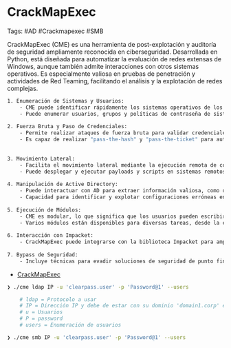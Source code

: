 # CrackMapExec 

Tags: #AD #Crackmapexec #SMB

CrackMapExec (CME) es una herramienta de post-explotación y auditoría de seguridad ampliamente reconocida en ciberseguridad. Desarrollada en Python, está diseñada para automatizar la evaluación de redes extensas de Windows, aunque también admite interacciones con otros sistemas operativos. Es especialmente valiosa en pruebas de penetración y actividades de Red Teaming, facilitando el análisis y la explotación de redes complejas.

```bash 
1. Enumeración de Sistemas y Usuarios:
    - CME puede identificar rápidamente los sistemas operativos de los hosts en una red, los servicios que están ejecutando, y otros atributos.
    - Puede enumerar usuarios, grupos y políticas de contraseña de sistemas Windows, incluyendo aquellos en un dominio de Active Directory (AD).
    
2. Fuerza Bruta y Paso de Credenciales:
    - Permite realizar ataques de fuerza bruta para validar credenciales en una variedad de servicios, incluyendo SMB, SSH, WinRM, entre otros.
    - Es capaz de realizar "pass-the-hash" y "pass-the-ticket" para autenticar en sistemas Windows utilizando hashes NTLM o tickets Kerberos respectivamente, sin necesidad de las contraseñas en texto claro.
        
    
3. Movimiento Lateral:
    - Facilita el movimiento lateral mediante la ejecución remota de comandos a través de varios métodos como WMI (Windows Management Instrumentation), SMB (Server Message Block), y WinRM (Windows Remote Management).
    - Puede desplegar y ejecutar payloads y scripts en sistemas remotos.
        
4. Manipulación de Active Directory:
    - Puede interactuar con AD para extraer información valiosa, como detalles de políticas de grupo, relaciones de confianza entre dominios y mucho más.
    - Capacidad para identificar y explotar configuraciones erróneas en AD.
        
5. Ejecución de Módulos:
    - CME es modular, lo que significa que los usuarios pueden escribir y ejecutar sus propios módulos para realizar tareas específicas.
    - Varios módulos están disponibles para diversas tareas, desde la exfiltración de datos hasta la manipulación de configuraciones de sistema.
     
6. Interacción con Impacket:
    - CrackMapExec puede integrarse con la biblioteca Impacket para ampliar aún más sus capacidades, especialmente en lo que respecta a protocolos de red y técnicas de explotación.
        
7. Bypass de Seguridad:
    - Incluye técnicas para evadir soluciones de seguridad de punto final y detectar sistemas con protecciones como Antivirus y EDR (Endpoint Detection and Response).
```

* [CrackMapExec](https://github.com/Pennyw0rth/NetExec)

```bash 
❯ ./cme ldap IP -u 'clearpass.user' -p 'Password@1' --users   

	# ldap = Protocolo a usar 
	# IP = Dirección IP y debe de estar con su dominio 'domain1.corp' en el '/etc/hosts' 
	# u = Usuarios 
	# P = password
	# users = Enumeración de usuarios 

❯ ./cme smb IP -u 'clearpass.user' -p 'Password@1' --users  
```